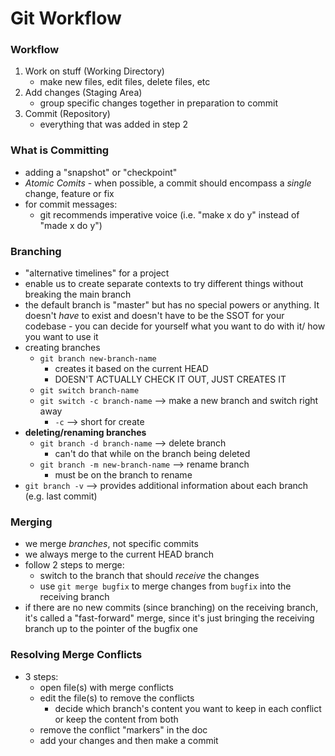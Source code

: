 # Git Workflow

### **Workflow**
1. Work on stuff (Working Directory)
   - make new files, edit files, delete files, etc
2. Add changes (Staging Area)
   - group specific changes together in preparation to commit
3. Commit (Repository)
   - everything that was added in step 2

### **What is Committing**
- adding a "snapshot" or "checkpoint"
- *Atomic Comits* - when possible, a commit should encompass a *single* change, feature or fix
- for commit messages:
  - git recommends imperative voice (i.e. "make x do y" instead of "made x do y")

### **Branching**
- "alternative timelines" for a project
- enable us to create separate contexts to try different things without breaking the main branch
- the default branch is "master" but has no special powers or anything. It doesn't *have* to exist and doesn't have to be the SSOT for your codebase - you can decide for yourself what you want to do with it/ how you want to use it
- creating branches
  - ```git branch new-branch-name```
    - creates it based on the current HEAD
    - DOESN'T ACTUALLY CHECK IT OUT, JUST CREATES IT
  - ```git switch branch-name``` 
  - ```git switch -c branch-name``` --> make a new branch and switch right away
    - ```-c``` --> short for create 
- **deleting/renaming branches**
  - ```git branch -d branch-name``` --> delete branch
    - can't do that while on the branch being deleted
  - ```git branch -m new-branch-name``` --> rename branch
    - must be on the branch to rename
- ```git branch -v``` --> provides additional information about each branch (e.g. last commit) 

### **Merging**
- we merge *branches*, not specific commits
- we always merge to the current HEAD branch
- follow 2 steps to merge:
  - switch to the branch that should *receive* the changes
  - use ```git merge bugfix``` to merge changes from ```bugfix``` into the receiving branch
- if there are no new commits (since branching) on the receiving branch, it's called a "fast-forward" merge, since it's just bringing the receiving branch up to the pointer of the bugfix one

### **Resolving Merge Conflicts**
- 3 steps:
  - open file(s) with merge conflicts
  - edit the file(s) to remove the conflicts
    - decide which branch's content you want to keep in each conflict or keep the content from both
  - remove the conflict "markers" in the doc
  - add your changes and then make a commit

